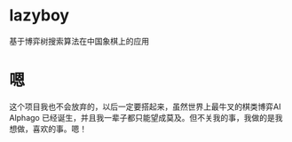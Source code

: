# lazyboy

基于博弈树搜索算法在中国象棋上的应用

# 嗯
这个项目我也不会放弃的，以后一定要搭起来，虽然世界上最牛叉的棋类博弈AI Alphago 已经诞生，并且我一辈子都只能望成莫及。但不关我的事，我做的是我想做，喜欢的事。嗯！
